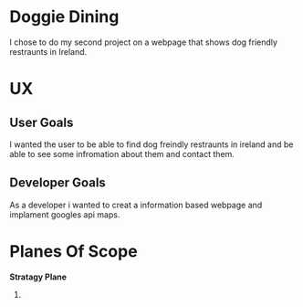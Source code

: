 # Doggie Dining

I chose to do my second project on a webpage that shows dog friendly restraunts in Ireland.

# UX

## User Goals

I wanted the user to be able to find dog freindly restraunts in ireland and be able to see some infromation about them and contact them.

## Developer Goals

As a developer i wanted to creat a information based webpage and implament googles api maps.

# Planes Of Scope

**Stratagy Plane**

1.